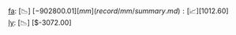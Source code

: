 [fa](record/fa/summary.md): [📉] [$-902800.01]  
[mm](record/mm/summary.md): [📈] [$1012.60]  
[ly](record/ly/summary.md): [📉] [$-3072.00]  
